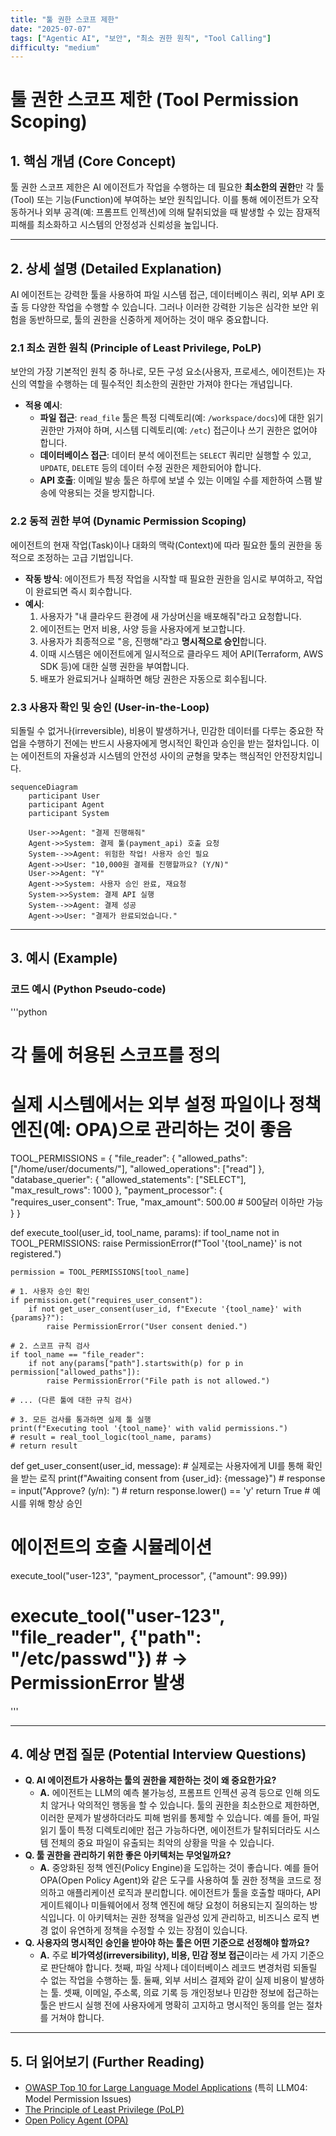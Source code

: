 ```yaml
---
title: "툴 권한 스코프 제한"
date: "2025-07-07"
tags: ["Agentic AI", "보안", "최소 권한 원칙", "Tool Calling"]
difficulty: "medium"
---
```


# 툴 권한 스코프 제한 (Tool Permission Scoping)

## 1. 핵심 개념 (Core Concept)

툴 권한 스코프 제한은 AI 에이전트가 작업을 수행하는 데 필요한 **최소한의 권한**만 각 툴(Tool) 또는 기능(Function)에 부여하는 보안 원칙입니다. 이를 통해 에이전트가 오작동하거나 외부 공격(예: 프롬프트 인젝션)에 의해 탈취되었을 때 발생할 수 있는 잠재적 피해를 최소화하고 시스템의 안정성과 신뢰성을 높입니다.

---

## 2. 상세 설명 (Detailed Explanation)

AI 에이전트는 강력한 툴을 사용하여 파일 시스템 접근, 데이터베이스 쿼리, 외부 API 호출 등 다양한 작업을 수행할 수 있습니다. 그러나 이러한 강력한 기능은 심각한 보안 위험을 동반하므로, 툴의 권한을 신중하게 제어하는 것이 매우 중요합니다.

### 2.1 최소 권한 원칙 (Principle of Least Privilege, PoLP)

보안의 가장 기본적인 원칙 중 하나로, 모든 구성 요소(사용자, 프로세스, 에이전트)는 자신의 역할을 수행하는 데 필수적인 최소한의 권한만 가져야 한다는 개념입니다.

*   **적용 예시**:
    *   **파일 접근**: `read_file` 툴은 특정 디렉토리(예: `/workspace/docs`)에 대한 읽기 권한만 가져야 하며, 시스템 디렉토리(예: `/etc`) 접근이나 쓰기 권한은 없어야 합니다.
    *   **데이터베이스 접근**: 데이터 분석 에이전트는 `SELECT` 쿼리만 실행할 수 있고, `UPDATE`, `DELETE` 등의 데이터 수정 권한은 제한되어야 합니다.
    *   **API 호출**: 이메일 발송 툴은 하루에 보낼 수 있는 이메일 수를 제한하여 스팸 발송에 악용되는 것을 방지합니다.

### 2.2 동적 권한 부여 (Dynamic Permission Scoping)

에이전트의 현재 작업(Task)이나 대화의 맥락(Context)에 따라 필요한 툴의 권한을 동적으로 조정하는 고급 기법입니다.

*   **작동 방식**: 에이전트가 특정 작업을 시작할 때 필요한 권한을 임시로 부여하고, 작업이 완료되면 즉시 회수합니다.
*   **예시**:
    1.  사용자가 "내 클라우드 환경에 새 가상머신을 배포해줘"라고 요청합니다.
    2.  에이전트는 먼저 비용, 사양 등을 사용자에게 보고합니다.
    3.  사용자가 최종적으로 "응, 진행해"라고 **명시적으로 승인**합니다.
    4.  이때 시스템은 에이전트에게 일시적으로 클라우드 제어 API(Terraform, AWS SDK 등)에 대한 실행 권한을 부여합니다.
    5.  배포가 완료되거나 실패하면 해당 권한은 자동으로 회수됩니다.

### 2.3 사용자 확인 및 승인 (User-in-the-Loop)

되돌릴 수 없거나(irreversible), 비용이 발생하거나, 민감한 데이터를 다루는 중요한 작업을 수행하기 전에는 반드시 사용자에게 명시적인 확인과 승인을 받는 절차입니다. 이는 에이전트의 자율성과 시스템의 안전성 사이의 균형을 맞추는 핵심적인 안전장치입니다.

```mermaid
sequenceDiagram
    participant User
    participant Agent
    participant System

    User->>Agent: "결제 진행해줘"
    Agent->>System: 결제 툴(payment_api) 호출 요청
    System-->>Agent: 위험한 작업! 사용자 승인 필요
    Agent->>User: "10,000원 결제를 진행할까요? (Y/N)"
    User->>Agent: "Y"
    Agent->>System: 사용자 승인 완료, 재요청
    System->>System: 결제 API 실행
    System-->>Agent: 결제 성공
    Agent->>User: "결제가 완료되었습니다."
```

---

## 3. 예시 (Example)

### 코드 예시 (Python Pseudo-code)

'''python
# 각 툴에 허용된 스코프를 정의
# 실제 시스템에서는 외부 설정 파일이나 정책 엔진(예: OPA)으로 관리하는 것이 좋음
TOOL_PERMISSIONS = {
    "file_reader": {
        "allowed_paths": ["/home/user/documents/"],
        "allowed_operations": ["read"]
    },
    "database_querier": {
        "allowed_statements": ["SELECT"],
        "max_result_rows": 1000
    },
    "payment_processor": {
        "requires_user_consent": True,
        "max_amount": 500.00 # 500달러 이하만 가능
    }
}

def execute_tool(user_id, tool_name, params):
    if tool_name not in TOOL_PERMISSIONS:
        raise PermissionError(f"Tool '{tool_name}' is not registered.")

    permission = TOOL_PERMISSIONS[tool_name]

    # 1. 사용자 승인 확인
    if permission.get("requires_user_consent"):
        if not get_user_consent(user_id, f"Execute '{tool_name}' with {params}?"):
            raise PermissionError("User consent denied.")

    # 2. 스코프 규칙 검사
    if tool_name == "file_reader":
        if not any(params["path"].startswith(p) for p in permission["allowed_paths"]):
            raise PermissionError("File path is not allowed.")
    
    # ... (다른 툴에 대한 규칙 검사)

    # 3. 모든 검사를 통과하면 실제 툴 실행
    print(f"Executing tool '{tool_name}' with valid permissions.")
    # result = real_tool_logic(tool_name, params)
    # return result

def get_user_consent(user_id, message):
    # 실제로는 사용자에게 UI를 통해 확인을 받는 로직
    print(f"Awaiting consent from {user_id}: {message}")
    # response = input("Approve? (y/n): ")
    # return response.lower() == 'y'
    return True # 예시를 위해 항상 승인

# 에이전트의 호출 시뮬레이션
execute_tool("user-123", "payment_processor", {"amount": 99.99})
# execute_tool("user-123", "file_reader", {"path": "/etc/passwd"}) # -> PermissionError 발생
'''

---

## 4. 예상 면접 질문 (Potential Interview Questions)

*   **Q. AI 에이전트가 사용하는 툴의 권한을 제한하는 것이 왜 중요한가요?**
    *   **A.** 에이전트는 LLM의 예측 불가능성, 프롬프트 인젝션 공격 등으로 인해 의도치 않거나 악의적인 행동을 할 수 있습니다. 툴의 권한을 최소한으로 제한하면, 이러한 문제가 발생하더라도 피해 범위를 통제할 수 있습니다. 예를 들어, 파일 읽기 툴이 특정 디렉토리에만 접근 가능하다면, 에이전트가 탈취되더라도 시스템 전체의 중요 파일이 유출되는 최악의 상황을 막을 수 있습니다.
*   **Q. 툴 권한을 관리하기 위한 좋은 아키텍처는 무엇일까요?**
    *   **A.** 중앙화된 정책 엔진(Policy Engine)을 도입하는 것이 좋습니다. 예를 들어 OPA(Open Policy Agent)와 같은 도구를 사용하여 툴 권한 정책을 코드로 정의하고 애플리케이션 로직과 분리합니다. 에이전트가 툴을 호출할 때마다, API 게이트웨이나 미들웨어에서 정책 엔진에 해당 요청이 허용되는지 질의하는 방식입니다. 이 아키텍처는 권한 정책을 일관성 있게 관리하고, 비즈니스 로직 변경 없이 유연하게 정책을 수정할 수 있는 장점이 있습니다.
*   **Q. 사용자의 명시적인 승인을 받아야 하는 툴은 어떤 기준으로 선정해야 할까요?**
    *   **A.** 주로 **비가역성(irreversibility), 비용, 민감 정보 접근**이라는 세 가지 기준으로 판단해야 합니다. 첫째, 파일 삭제나 데이터베이스 레코드 변경처럼 되돌릴 수 없는 작업을 수행하는 툴. 둘째, 외부 서비스 결제와 같이 실제 비용이 발생하는 툴. 셋째, 이메일, 주소록, 의료 기록 등 개인정보나 민감한 정보에 접근하는 툴은 반드시 실행 전에 사용자에게 명확히 고지하고 명시적인 동의를 얻는 절차를 거쳐야 합니다.

---

## 5. 더 읽어보기 (Further Reading)

*   [OWASP Top 10 for Large Language Model Applications](https://owasp.org/www-project-top-10-for-large-language-model-applications/) (특히 LLM04: Model Permission Issues)
*   [The Principle of Least Privilege (PoLP)](https://www.comptia.org/content/articles/what-is-the-principle-of-least-privilege)
*   [Open Policy Agent (OPA)](https://www.openpolicyagent.org/)